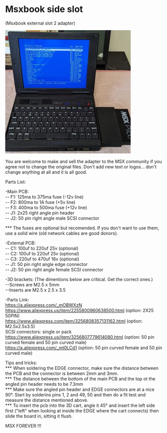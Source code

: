 # Msxbook side slot
(Msxbook external slot 2 adapter)

![](Pictures/external_slot.jpg)

You are welcome to make and sell the adapter to the MSX community if you agree not to change the original files. 
Don't add new text or logos... don't change anything at all and it is all good.

Parts List:

-Main PCB: \
-- F1: 125ma to 375ma fuse (-12v line) \
-- F2: 800ma to 1A fuse (+5v line) \
-- F3: 400ma to 500ma fuse (+12v line) \
-- J1: 2x25 right angle pin header \
-- J2: 50 pin right angle male SCSI connector

***  The fuses are optional but recomended. If you don't want to use them, use a solid wire (old network cables are good donors).

-External PCB: \
-- C1: 100uf to 220uf 25v (optional)\
-- C2: 100uf to 220uf 25v (optional)\
-- C3: 220uf to 470uf 16v (optional)\
-- J1: 50 pin right angle edge connector\
-- J2: 50 pin right angle female SCSI connector

-3D brackets: (The dimentions below are critical. Get the correct ones.) \
--Screws are M2.5 x 5mm\
--Inserts are M2.5 x 2.5 x 3.5 

-Parts Link: \
https://a.aliexpress.com/_mOBWXzN \
https://www.aliexpress.us/item/2255800960638500.html (option: 2X25 50PIN) \
https://www.aliexpress.com/item/3256808357131162.html (option: M2.5x2.5x3.5) \
SCSI connectors: single or pack \
https://www.aliexpress.us/item/3256807779614080.html (option: 50 pin curved female and 50 pin curved male) \
https://a.aliexpress.com/_mt0LCd1 (option: 50 pin curved female and 50 pin curved male)

Tips and tricks: \
*** When soldering the EDGE connector, make sure the distance between the PCB and the connector is between 2mm and 3mm. \
*** The distance between the bottom of the main PCB and the top ot the angled pin header needs to be 7.3mm \
*** Make sure the angled pin header and EDGE connectors are at a nice 90°. Start by solderins pins 1, 2 and 49, 50 and then do a fit test and measure the distance mentioned above. \
*** To insert the pcb into the 3D cart, angle it 45° and insert the left side first ("left" when looking at inside the EDGE where the cart connects) then slide the board in, sitting it flush.

MSX FOREVER !!!
